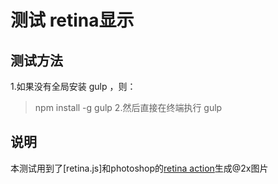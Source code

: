 # 测试 retina显示

## 测试方法
1.如果没有全局安装 gulp ，则：
  >npm install -g gulp
2.然后直接在终端执行
  >gulp

## 说明
本测试用到了[retina.js]和photoshop的[retina action](http://retinize.it/)生成@2x图片



